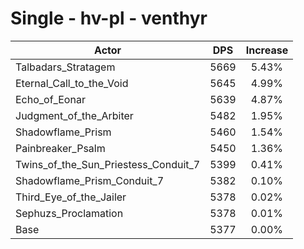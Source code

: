 # Single - hv-pl - venthyr
| Actor | DPS | Increase |
|---|:---:|:---:|
|Talbadars_Stratagem|5669|5.43%|
|Eternal_Call_to_the_Void|5645|4.99%|
|Echo_of_Eonar|5639|4.87%|
|Judgment_of_the_Arbiter|5482|1.95%|
|Shadowflame_Prism|5460|1.54%|
|Painbreaker_Psalm|5450|1.36%|
|Twins_of_the_Sun_Priestess_Conduit_7|5399|0.41%|
|Shadowflame_Prism_Conduit_7|5382|0.10%|
|Third_Eye_of_the_Jailer|5378|0.02%|
|Sephuzs_Proclamation|5378|0.01%|
|Base|5377|0.00%|
